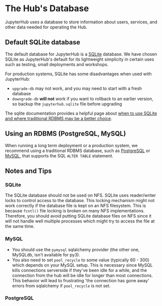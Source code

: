 # The Hub's Database

JupyterHub uses a database to store information about users, services, and other
data needed for operating the Hub.

## Default SQLite database

The default database for JupyterHub is a [SQLite](https://sqlite.org) database.
We have chosen SQLite as JupyterHub's default for its lightweight simplicity
in certain uses such as testing, small deployments and workshops.

For production systems, SQLite has some disadvantages when used with JupyterHub:

- `upgrade-db` may not work, and you may need to start with a fresh database
- `downgrade-db` **will not** work if you want to rollback to an earlier
  version, so backup the `jupyterhub.sqlite` file before upgrading

The sqlite documentation provides a helpful page about [when to use SQLite and
where traditional RDBMS may be a better choice](https://sqlite.org/whentouse.html).

## Using an RDBMS (PostgreSQL, MySQL)

When running a long term deployment or a production system, we recommend using
a traditional RDBMS database, such as [PostgreSQL](https://www.postgresql.org)
or [MySQL](https://www.mysql.com), that supports the SQL `ALTER TABLE`
statement.

## Notes and Tips

### SQLite

The SQLite database should not be used on NFS. SQLite uses reader/writer locks
to control access to the database. This locking mechanism might not work
correctly if the database file is kept on an NFS filesystem. This is because
`fcntl()` file locking is broken on many NFS implementations. Therefore, you
should avoid putting SQLite database files on NFS since it will not handle well
multiple processes which might try to access the file at the same time.

### MySQL

- You should use the `pymysql` sqlalchemy provider (the other one, MySQLdb,
  isn't available for py3).
- You also need to set `pool_recycle` to some value (typically 60 - 300) 
  which depends on your  MySQL setup. This is necessary since MySQL kills
  connections serverside if they've been idle for a while, and the connection
  from the hub will be idle for longer than most connections. This behavior
  will lead to frustrating 'the connection has gone away' errors from
  sqlalchemy if `pool_recycle` is not set.

### PostgreSQL


